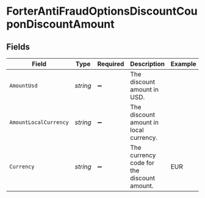 # ForterAntiFraudOptionsDiscountCouponDiscountAmount


## Fields

| Field                                      | Type                                       | Required                                   | Description                                | Example                                    |
| ------------------------------------------ | ------------------------------------------ | ------------------------------------------ | ------------------------------------------ | ------------------------------------------ |
| `AmountUsd`                                | *string*                                   | :heavy_minus_sign:                         | The discount amount in USD.                |                                            |
| `AmountLocalCurrency`                      | *string*                                   | :heavy_minus_sign:                         | The discount amount in local currency.     |                                            |
| `Currency`                                 | *string*                                   | :heavy_minus_sign:                         | The currency code for the discount amount. | EUR                                        |